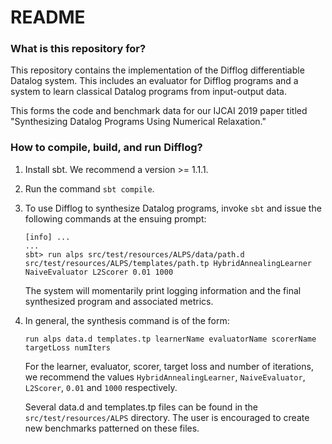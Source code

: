 # README #

### What is this repository for? ###

This repository contains the implementation of the Difflog differentiable Datalog system. This includes an evaluator for
Difflog programs and a system to learn classical Datalog programs from input-output data.

This forms the code and benchmark data for our IJCAI 2019 paper titled "Synthesizing Datalog Programs Using Numerical
Relaxation."

### How to compile, build, and run Difflog? ###

1. Install sbt. We recommend a version >= 1.1.1.

2. Run the command `sbt compile`.

3. To use Difflog to synthesize Datalog programs, invoke `sbt` and issue the following commands at the ensuing prompt:

   ```[info] Loading settings from plugins.sbt ...
   [info] ...
   ...
   sbt> run alps src/test/resources/ALPS/data/path.d src/test/resources/ALPS/templates/path.tp HybridAnnealingLearner NaiveEvaluator L2Scorer 0.01 1000
   ```

   The system will momentarily print logging information and the final synthesized program and associated metrics.

3. In general, the synthesis command is of the form:

   ```run alps data.d templates.tp learnerName evaluatorName scorerName targetLoss numIters```

   For the learner, evaluator, scorer, target loss and number of iterations, we recommend the values
   `HybridAnnealingLearner`, `NaiveEvaluator`, `L2Scorer`, `0.01` and `1000` respectively.

   Several data.d and templates.tp files can be found in the `src/test/resources/ALPS` directory. The user is encouraged
   to create new benchmarks patterned on these files.
